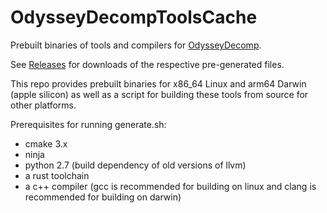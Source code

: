 # OdysseyDecompToolsCache
Prebuilt binaries of tools and compilers for [OdysseyDecomp](https://github.com/MonsterDruide1/OdysseyDecomp).

See [Releases](https://github.com/MonsterDruide1/OdysseyDecompToolsCache/releases) for downloads of the respective pre-generated files.

This repo provides prebuilt binaries for x86_64 Linux and arm64 Darwin (apple silicon) as well as a script for building these tools from source for other platforms.

Prerequisites for running generate.sh:
  * cmake 3.x
  * ninja
  * python 2.7 (build dependency of old versions of llvm)
  * a rust toolchain
  * a c++ compiler (gcc is recommended for building on linux and clang is recommended for building on darwin)
